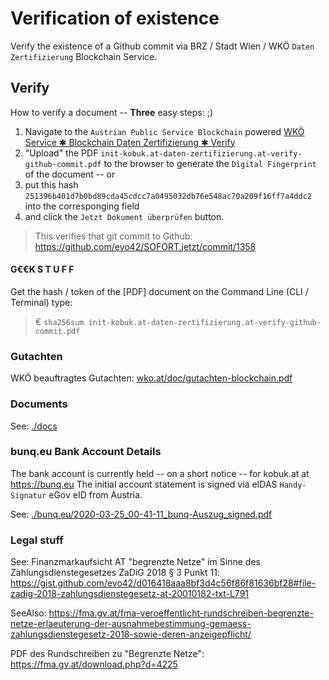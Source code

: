 # Verification of existence

Verify the existence of a Github commit via BRZ / Stadt Wien / WKÖ `Daten Zertifizierung` Blockchain Service.

## Verify

How to verify a document -- **Three** easy steps:                                                            ;)

 1) Navigate to the `Austrian Public Service Blockchain` powered [WKÖ Service ✱ Blockchain Daten Zertifizierung ✱ Verify](https://daten-zertifizierung.at/verify/)
 2) "Upload" the PDF `init-kobuk.at-daten-zertifizierung.at-verify-github-commit.pdf` to the browser to generate the `Digital Fingerprint` of the document -- or 
 3) put this hash `251396b401d7b0bd89cda45cdcc7a0495032db76e548ac70a209f16ff7a4ddc2` into the corresponging field
 4) and click the `Jetzt Dokument überprüfen` button. 

 > This verifies that git commit to Github: https://github.com/evo42/SOFORT.jetzt/commit/1358 


#### G€€K S T U F F

Get the hash / token of the [PDF] document on the Command Line (CLI / Terminal) type:

 > € `sha256sum init-kobuk.at-daten-zertifizierung.at-verify-github-commit.pdf` 


### Gutachten

WKÖ beauftragtes Gutachten: [wko.at/doc/gutachten-blockchain.pdf](https://wko.at/service/netzwerke/gutachten-daten-zertifizierung-auf-basis-blockchain.pdf)


### Documents

See: [./docs](https://github.com/SEPAdigital/SOFORT.jetzt/tree/master/spenden/kobuk.at/.well-known/SEPAdigital/docs)


### bunq.eu Bank Account Details

The bank account is currently held -- on a short notice -- for kobuk.at at https://bunq.eu
The initial account statement is signed via eIDAS `Handy-Signatur` eGov eID from Austria. 

See: [./bunq.eu/2020-03-25_00-41-11_bunq-Auszug_signed.pdf](https://github.com/SEPAdigital/SOFORT.jetzt/tree/master/spenden/kobuk.at/.well-known/SEPAdigital/bunq.eu/2020-03-25_00-41-11_bunq-Auszug_signed.pdf)


### Legal stuff

See: Finanzmarkaufsicht AT "begrenzte Netze" im Sinne des Zahlungsdienstegesetzes ZaDiG 2018 § 3 Punkt 11:
https://gist.github.com/evo42/d016418aaa8bf3d4c56f86f81636bf28#file-zadig-2018-zahlungsdienstegesetz-at-20010182-txt-L791


SeeAlso: https://fma.gv.at/fma-veroeffentlicht-rundschreiben-begrenzte-netze-erlaeuterung-der-ausnahmebestimmung-gemaess-zahlungsdienstegesetz-2018-sowie-deren-anzeigepflicht/

PDF des Rundschreiben zu "Begrenzte Netze": https://fma.gv.at/download.php?d=4225